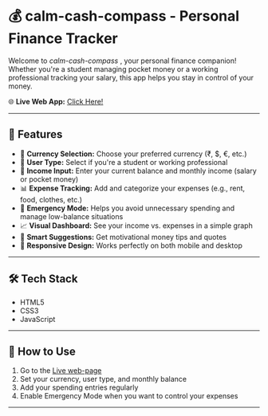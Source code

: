 # 💰 calm-cash-compass  - Personal Finance Tracker

Welcome to *calm-cash-compass* , your personal finance companion! Whether you're a student managing pocket money or a working professional tracking your salary, this app helps you stay in control of your money.

🌐 **Live Web App:** [Click Here!](https://calm-cash-compass.vercel.app/)

---

## 📌 Features

- 🔄 **Currency Selection:** Choose your preferred currency (₹, $, €, etc.)
- 👤 **User Type:** Select if you're a student or working professional
- 💼 **Income Input:** Enter your current balance and monthly income (salary or pocket money)
- 📊 **Expense Tracking:** Add and categorize your expenses (e.g., rent, food, clothes, etc.)
- 🚨 **Emergency Mode:** Helps you avoid unnecessary spending and manage low-balance situations
- 📈 **Visual Dashboard:** See your income vs. expenses in a simple graph
- 🧠 **Smart Suggestions:** Get motivational money tips and quotes
- 📱 **Responsive Design:** Works perfectly on both mobile and desktop

---

## 🛠️ Tech Stack

- HTML5  
- CSS3  
- JavaScript  

---

## 🚀 How to Use

1. Go to the [Live web-page](https://calm-cash-compass.vercel.app/)
2. Set your currency, user type, and monthly balance
3. Add your spending entries regularly
4. Enable Emergency Mode when you want to control your expenses

---



